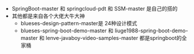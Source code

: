 - SpringBoot-master 和  springcloud-pdt 和 SSM-master 是自己的搭的
- 其他都是来自各个大佬大牛大神
  -  blueses-design-pattern-master是 24种设计模式
  - blueses-spring-boot-demo-master 和 liuge1988-spring-boot-demo-master 和 lenve-javaboy-video-samples-master 都是springboot的全家桶

